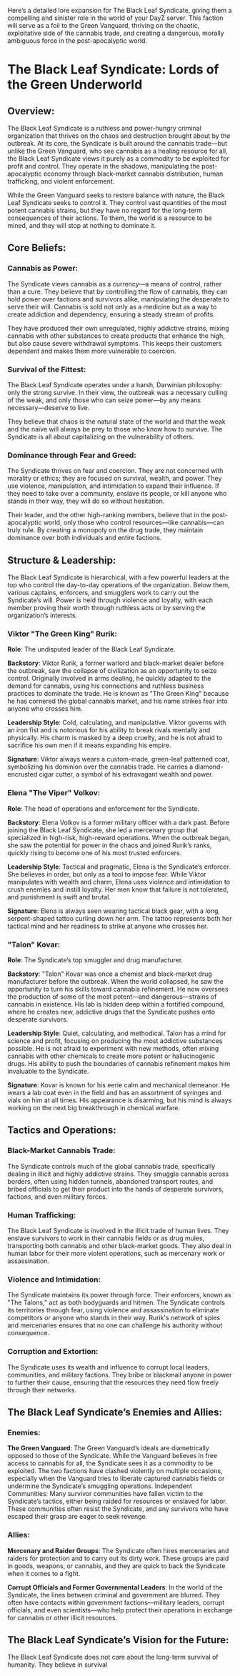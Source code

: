 Here’s a detailed lore expansion for The Black Leaf Syndicate, giving them a compelling and sinister role in the world of your DayZ server. This faction will serve as a foil to the Green Vanguard, thriving on the chaotic, exploitative side of the cannabis trade, and creating a dangerous, morally ambiguous force in the post-apocalyptic world.


# The Black Leaf Syndicate: Lords of the Green Underworld

## Overview:

The Black Leaf Syndicate is a ruthless and power-hungry criminal organization that thrives on the chaos and destruction brought about by the outbreak. At its core, the Syndicate is built around the cannabis trade—but unlike the Green Vanguard, who see cannabis as a healing resource for all, the Black Leaf Syndicate views it purely as a commodity to be exploited for profit and control. They operate in the shadows, manipulating the post-apocalyptic economy through black-market cannabis distribution, human trafficking, and violent enforcement.

While the Green Vanguard seeks to restore balance with nature, the Black Leaf Syndicate seeks to control it. They control vast quantities of the most potent cannabis strains, but they have no regard for the long-term consequences of their actions. To them, the world is a resource to be mined, and they will stop at nothing to dominate it.

## Core Beliefs:

### Cannabis as Power:

The Syndicate views cannabis as a currency—a means of control, rather than a cure. They believe that by controlling the flow of cannabis, they can hold power over factions and survivors alike, manipulating the desperate to serve their will. Cannabis is sold not only as a medicine but as a way to create addiction and dependency, ensuring a steady stream of profits.

They have produced their own unregulated, highly addictive strains, mixing cannabis with other substances to create products that enhance the high, but also cause severe withdrawal symptoms. This keeps their customers dependent and makes them more vulnerable to coercion.

### Survival of the Fittest:

The Black Leaf Syndicate operates under a harsh, Darwinian philosophy: only the strong survive. In their view, the outbreak was a necessary culling of the weak, and only those who can seize power—by any means necessary—deserve to live.

They believe that chaos is the natural state of the world and that the weak and the naïve will always be prey to those who know how to survive. The Syndicate is all about capitalizing on the vulnerability of others.

### Dominance through Fear and Greed:

The Syndicate thrives on fear and coercion. They are not concerned with morality or ethics; they are focused on survival, wealth, and power. They use violence, manipulation, and intimidation to expand their influence. If they need to take over a community, enslave its people, or kill anyone who stands in their way, they will do so without hesitation.

Their leader, and the other high-ranking members, believe that in the post-apocalyptic world, only those who control resources—like cannabis—can truly rule. By creating a monopoly on the drug trade, they maintain dominance over both individuals and entire factions.

## Structure & Leadership:

The Black Leaf Syndicate is hierarchical, with a few powerful leaders at the top who control the day-to-day operations of the organization. Below them, various captains, enforcers, and smugglers work to carry out the Syndicate’s will. Power is held through violence and loyalty, with each member proving their worth through ruthless acts or by serving the organization’s interests.

### Viktor "The Green King" Rurik:

**Role**: The undisputed leader of the Black Leaf Syndicate.

**Backstory**: Viktor Rurik, a former warlord and black-market dealer before the outbreak, saw the collapse of civilization as an opportunity to seize control. Originally involved in arms dealing, he quickly adapted to the demand for cannabis, using his connections and ruthless business practices to dominate the trade. He is known as "The Green King" because he has cornered the global cannabis market, and his name strikes fear into anyone who crosses him.

**Leadership Style**: Cold, calculating, and manipulative. Viktor governs with an iron fist and is notorious for his ability to break rivals mentally and physically. His charm is masked by a deep cruelty, and he is not afraid to sacrifice his own men if it means expanding his empire.

**Signature**: Viktor always wears a custom-made, green-leaf patterned coat, symbolizing his dominion over the cannabis trade. He carries a diamond-encrusted cigar cutter, a symbol of his extravagant wealth and power.

### Elena "The Viper" Volkov:

**Role**: The head of operations and enforcement for the Syndicate.

**Backstory**: Elena Volkov is a former military officer with a dark past. Before joining the Black Leaf Syndicate, she led a mercenary group that specialized in high-risk, high-reward operations. When the outbreak began, she saw the potential for power in the chaos and joined Rurik’s ranks, quickly rising to become one of his most trusted enforcers.

**Leadership Style**: Tactical and pragmatic, Elena is the Syndicate’s enforcer. She believes in order, but only as a tool to impose fear. While Viktor manipulates with wealth and charm, Elena uses violence and intimidation to crush enemies and instill loyalty. Her men know that failure is not tolerated, and punishment is swift and brutal.

**Signature**: Elena is always seen wearing tactical black gear, with a long, serpent-shaped tattoo curling down her arm. The tattoo represents both her tactical mind and her readiness to strike at anyone who crosses her.

### "Talon" Kovar:

**Role**: The Syndicate’s top smuggler and drug manufacturer.

**Backstory**: "Talon" Kovar was once a chemist and black-market drug manufacturer before the outbreak. When the world collapsed, he saw the opportunity to turn his skills toward cannabis refinement. He now oversees the production of some of the most potent—and dangerous—strains of cannabis in existence. His lab is hidden deep within a fortified compound, where he creates new, addictive drugs that the Syndicate pushes onto desperate survivors.

**Leadership Style**: Quiet, calculating, and methodical. Talon has a mind for science and profit, focusing on producing the most addictive substances possible. He is not afraid to experiment with new methods, often mixing cannabis with other chemicals to create more potent or hallucinogenic drugs. His ability to push the boundaries of cannabis refinement makes him invaluable to the Syndicate.

**Signature**: Kovar is known for his eerie calm and mechanical demeanor. He wears a lab coat even in the field and has an assortment of syringes and vials on him at all times. His appearance is disarming, but his mind is always working on the next big breakthrough in chemical warfare.

## Tactics and Operations:

### Black-Market Cannabis Trade:

The Syndicate controls much of the global cannabis trade, specifically dealing in illicit and highly addictive strains. They smuggle cannabis across borders, often using hidden tunnels, abandoned transport routes, and bribed officials to get their product into the hands of desperate survivors, factions, and even military forces.

### Human Trafficking: 

The Black Leaf Syndicate is involved in the illicit trade of human lives. They enslave survivors to work in their cannabis fields or as drug mules, transporting both cannabis and other black-market goods. They also deal in human labor for their more violent operations, such as mercenary work or assassination.

### Violence and Intimidation:

The Syndicate maintains its power through force. Their enforcers, known as "The Talons," act as both bodyguards and hitmen. The Syndicate controls its territories through fear, using violence and assassination to eliminate competitors or anyone who stands in their way. Rurik's network of spies and mercenaries ensures that no one can challenge his authority without consequence.

### Corruption and Extortion:

The Syndicate uses its wealth and influence to corrupt local leaders, communities, and military factions. They bribe or blackmail anyone in power to further their cause, ensuring that the resources they need flow freely through their networks.

## The Black Leaf Syndicate’s Enemies and Allies:

### Enemies:

**The Green Vanguard**: The Green Vanguard’s ideals are diametrically opposed to those of the Syndicate. While the Vanguard believes in free access to cannabis for all, the Syndicate sees it as a commodity to be exploited. The two factions have clashed violently on multiple occasions, especially when the Vanguard tries to liberate captured cannabis fields or undermine the Syndicate’s smuggling operations.
Independent Communities: Many survivor communities have fallen victim to the Syndicate’s tactics, either being raided for resources or enslaved for labor. These communities often resist the Syndicate, and any survivors who have escaped their grasp are eager to seek revenge.

### Allies:

**Mercenary and Raider Groups**: The Syndicate often hires mercenaries and raiders for protection and to carry out its dirty work. These groups are paid in goods, weapons, or cannabis, and they are quick to back the Syndicate when it comes to a fight.

**Corrupt Officials and Former Governmental Leaders**: In the world of the Syndicate, the lines between criminal and government are blurred. They often have contacts within government factions—military leaders, corrupt officials, and even scientists—who help protect their operations in exchange for cannabis or other illicit resources.

## The Black Leaf Syndicate’s Vision for the Future:
The Black Leaf Syndicate does not care about the long-term survival of humanity. They believe in survival


